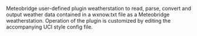 Meteobridge user-defined plugin weatherstation to read, parse, convert and output weather data contained in a wxnow.txt file as a Meteobridge weatherstation. 
Operation of the plugin is customized by editing the accompanying UCI style config file.
